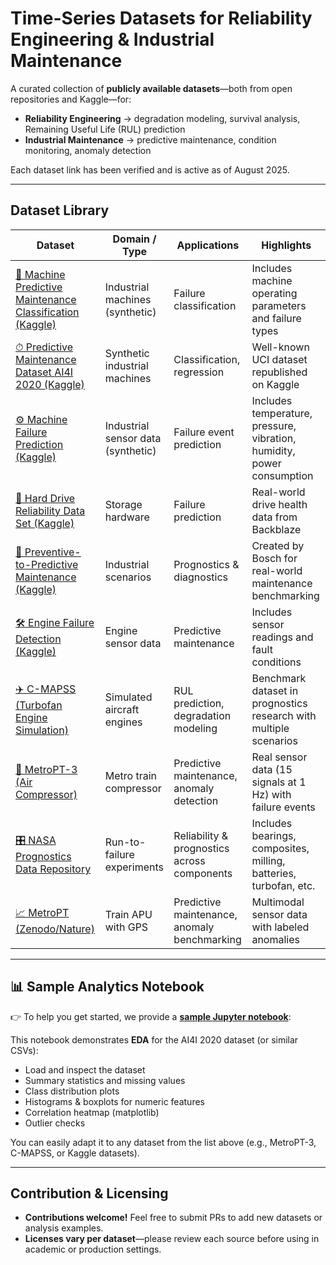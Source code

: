 # Time-Series Datasets for Reliability Engineering & Industrial Maintenance

A curated collection of **publicly available datasets**—both from open repositories and Kaggle—for:

- **Reliability Engineering** → degradation modeling, survival analysis, Remaining Useful Life (RUL) prediction  
- **Industrial Maintenance** → predictive maintenance, condition monitoring, anomaly detection  

Each dataset link has been verified and is active as of August 2025.

---

##  Dataset Library

| Dataset | Domain / Type | Applications | Highlights |
|---------|---------------|--------------|-------------|
| [🔧 Machine Predictive Maintenance Classification (Kaggle)](https://www.kaggle.com/datasets/shivamb/machine-predictive-maintenance-classification) | Industrial machines (synthetic) | Failure classification | Includes machine operating parameters and failure types |
| [⏱ Predictive Maintenance Dataset AI4I 2020 (Kaggle)](https://www.kaggle.com/datasets/stephanmatzka/predictive-maintenance-dataset-ai4i-2020) | Synthetic industrial machines | Classification, regression | Well-known UCI dataset republished on Kaggle |
| [⚙️ Machine Failure Prediction (Kaggle)](https://www.kaggle.com/datasets/saquib7hussain/machine-failure-prediction-dataset) | Industrial sensor data (synthetic) | Failure event prediction | Includes temperature, pressure, vibration, humidity, power consumption  |
| [💾 Hard Drive Reliability Data Set (Kaggle)](https://www.kaggle.com/datasets/thedevastator/hard-drive-reliability-data-set) | Storage hardware | Failure prediction | Real-world drive health data from Backblaze |
| [🤖 Preventive-to-Predictive Maintenance (Kaggle)](https://www.kaggle.com/datasets/prognosticshse/preventive-to-predicitve-maintenance) | Industrial scenarios | Prognostics & diagnostics | Created by Bosch for real-world maintenance benchmarking |
| [🛠️ Engine Failure Detection (Kaggle)](https://www.kaggle.com/datasets/ziya07/engine-failure-detection-dataset) | Engine sensor data | Predictive maintenance | Includes sensor readings and fault conditions  |
| [✈️ C-MAPSS (Turbofan Engine Simulation)](https://data.nasa.gov/dataset/cmapss-jet-engine-simulated-data) | Simulated aircraft engines | RUL prediction, degradation modeling | Benchmark dataset in prognostics research with multiple scenarios |
| [🚆 MetroPT-3 (Air Compressor)](https://archive.ics.uci.edu/dataset/791/metropt%2B3%2Bdataset) | Metro train compressor | Predictive maintenance, anomaly detection | Real sensor data (15 signals at 1 Hz) with failure events |
| [🎛 NASA Prognostics Data Repository](https://data.phmsociety.org/nasa/) | Run-to-failure experiments | Reliability & prognostics across components | Includes bearings, composites, milling, batteries, turbofan, etc. |
| [📈 MetroPT (Zenodo/Nature)](https://www.nature.com/articles/s41597-022-01877-3) | Train APU with GPS | Predictive maintenance, anomaly benchmarking | Multimodal sensor data with labeled anomalies |

---

## 📊 Sample Analytics Notebook

👉 To help you get started, we provide a **[sample Jupyter notebook](Sample.ipynb)**:

This notebook demonstrates **EDA** for the AI4I 2020 dataset (or similar CSVs):

- Load and inspect the dataset  
- Summary statistics and missing values  
- Class distribution plots  
- Histograms & boxplots for numeric features  
- Correlation heatmap (matplotlib)  
- Outlier checks  

You can easily adapt it to any dataset from the list above (e.g., MetroPT-3, C-MAPSS, or Kaggle datasets).

---

##  Contribution & Licensing

- **Contributions welcome!** Feel free to submit PRs to add new datasets or analysis examples.  
- **Licenses vary per dataset**—please review each source before using in academic or production settings.